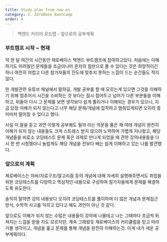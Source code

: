 ```yaml
---
title: Study plan from now on
category: 3. ZeroBase BootCamp
order: 4
---
```


> 백엔드 커리어 로드맵 - 앞으로의 공부계획 


### 부트캠프 시작 ~ 현재

약 한 달 여간의 시간동안 제로베이스 백엔드 부트캠프에 참여하고있다.
처음에는 이해하기도 어려웠던 문제들을 조금이나마 혼자의 힘만으로 풀 수 있다는 것은 희망적이긴 하나 여전히 어렵고 다른 참가자들의 진도에 맞추지 못하는 느낌이 드는 순간들도 적지 않다.

한 개발관련 유튜브 채널에서 말하길, 개발 공부를 할 때 모르는게 있으면 그것을 이해하기 위해 멈추어서 시간을 소비하는 것 보다는 잠시 접어두고 넘어가 다른 부분들을 이해하고, 뒤돌아 다시 그 문제를 보면 생각보다 쉽게 풀리거나 이해되는 경우가 있으니, 지금 당장 이해가 되지 않는다고 너무 해당 문제/개념에 집착하고 멈춰있게되면 오히려 흥미마저 떨어질 수 있다고 했다.

사실 이 말을 듣고 과연 이렇게 공부해도 될까 라는 의문을 품은 채 여태 개념이 완전히 이해가 되지 않는 내용들도 크게 스트레스 받지 않으려 노력하며 가볍게 지나왔고, 해당 개념들을 비로소 코딩테스트 문제 혹은 과제로 만나게 되었을 때 관련 강의내용들을 다시 한 번 시청했더니 놀랍게도 해당 개념을 전보다 배는 쉽게 이해하고 있는 나를 발견했다.

### 앞으로의 계획

제로베이스는 자바/자료구조/알고리즘 등의 개념에 대해 자세히 설명해주면서도 취업을 위한 코딩테스트를 다양하고 핵심적인 내용으로 구성하여 참가자들에게 문제를 해결하도록 유도한다.

솔직히 말하면 강의 내용보다 오히려 코딩테스트를 풀이하며 더 많은 개념과 문제접근 방식, 수학적 사고를 익히고 있다고 해도 과언이 아닌 것 같다.

앞으로도 이해가 되지 않는 수많은 내용들이 강의에 나올테고 나는 그때마다 조금씩 뒤쳐지는 느낌을 받을 지도 모르지만, 계속 그래왔듯 제로베이스의 커리큘럼을 믿고 따라가볼 생각이고, 개념을 훑고 문제를 통해 개념을 완전히 이해하는것. 이게 내가 세운 공부계획이다.